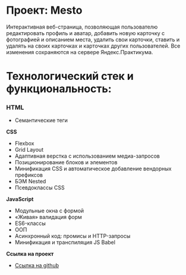 # Проект: Mesto
Интерактивная веб-страница, позволяющая пользователю редактировать профиль и аватар, добавить новую карточку с фотографией и описанием места, удалить свои карточки, ставить и удалять на своих карточках и карточках других пользователей. Все изменения сохраняются на сервере Яндекс.Практикума.

# Технологический стек и функциональность:
### HTML
* Семантические теги

**CSS**
* Flexbox
* Grid Layout
* Адаптивная верстка с использованием медиа-запросов
* Позиционирование блоков и элементов
* Минификация CSS и автоматическое добавление вендорных префиксов
* БЭМ Nested
* Псевдоклассы CSS


**JavaScript**
* Модульные окна с формой
* «Живая» валидация форм
* ES6-классы
* ООП
* Асинхронный код: промисы и HTTP-запросы
* Минификация и транспиляция JS Babel


**Ссылкa на проект**

* [Ссылка на github](https://ulanbekboev.github.io/mesto/)

